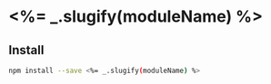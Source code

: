 # <%= _.slugify(moduleName) %>

## Install

```bash
npm install --save <%= _.slugify(moduleName) %>
```